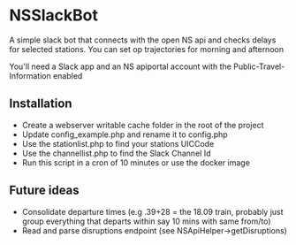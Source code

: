 # NSSlackBot
A simple slack bot that connects with the open NS api and checks delays for selected stations.
You can set op trajectories for morning and afternoon

You'll need a Slack app and an NS apiportal account with the Public-Travel-Information enabled

## Installation
- Create a webserver writable cache folder in the root of the project 
- Update config_example.php and rename it to config.php
- Use the stationlist.php to find your stations UICCode
- Use the channellist.php to find the Slack Channel Id 
- Run this script in a cron of 10 minutes or use the docker image

## Future ideas
- Consolidate departure times (e.g .39+28 = the 18.09 train, probably just group everything that departs within say 10 mins with same from/to)
- Read and parse disruptions endpoint (see NSApiHelper->getDisruptions)
